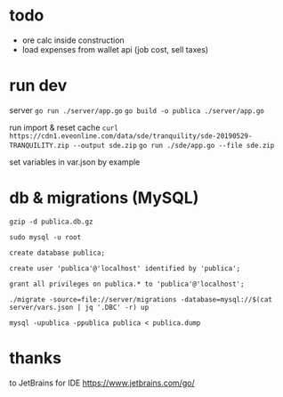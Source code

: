 # todo

- ore calc inside construction
- load expenses from wallet api (job cost, sell taxes)

# run dev
server
`go run ./server/app.go`
`go build -o publica ./server/app.go`

run import & reset cache
`curl https://cdn1.eveonline.com/data/sde/tranquility/sde-20190529-TRANQUILITY.zip --output sde.zip`
`go run ./sde/app.go --file sde.zip`

set variables in var.json by example

# db & migrations (MySQL)

`gzip -d publica.db.gz`

`sudo mysql -u root`

`create database publica;`

`create user 'publica'@'localhost' identified by 'publica';`

`grant all privileges on publica.* to 'publica'@'localhost';`

`./migrate -source=file://server/migrations -database=mysql://$(cat server/vars.json | jq '.DBC' -r) up`

`mysql -upublica -ppublica publica < publica.dump`

# thanks

to JetBrains for IDE
https://www.jetbrains.com/go/
